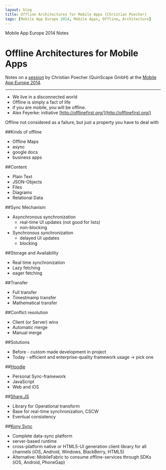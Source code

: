 ```yaml
---
layout: blog
title: Offline Architectures for Mobile Apps (Christian Poecher)
tags: [Mobile App Europe 2014, Mobile Apps, Offline, Architecture]
---
```


Mobile App Europe 2014 Notes

Offline Architectures for Mobile Apps
===
Notes on a [session](http://mobileappeurope.com/talks/offline-architectures-mobile-apps/ "Offline Architectures for Mobile Apps")
by Christian Poecher (QuinScape GmbH) 
at the [Mobile App Europe 2014](http://mobileappeurope.com/).

---

* We live in a disconnected world
* Offline is simply a fact of life
* if you are mobile, you will be offline.
* Alex Feyerke: initiative [http://offlinefirst.org/](http://offlinefirst.org/)

Offline not considered as a failure, but just a property you have to deal with

##Kinds of offline
* Offline Maps
* async
* google docs
* business apps

##Content
* Plain Text
* JSON-Objects
* Files
* Diagrams
* Relational Data

##Sync Mechanism
* Asynchronous synchronization
    * real-time UI updates (not good for lists)
    * non-blocking
* Synchronous synchronization
    * delayed UI updates
    * blocking

##Storage and Availability
* Real time synchronization
* Lazy fetching
* eager fetching

##Transfer
* Full transfer
* Timestmamp transfer
* Mathematical transfer

##Conflict resolution
* Client (or Server) wins
* Automatic merge
* Manual merge

##Solutions
* Before - custom made development in project
* Today - efficient and enterprise-quality framework usage -> pick one

##[Hoodie](http://hood.ie/)
* Personal Sync-framework
* JavaScript
* Web and iOS

##[Share.JS](http://sharejs.org/)
* Library for Operational transform
* Base for real-time synchronization, CSCW
* Eventual consistency

##[Kony Sync](http://www.kony.com/products/development/sync)
* Complete data-sync platform
* server-based runtime
* cross-platform native or HTML5-UI generation client library for all channels (iOS, Android, Windows, BlackBerry, HTML5)
* Alternative: MobileFabric to consume offline-services through SDKs (iOS, Android, PhoneGap)
